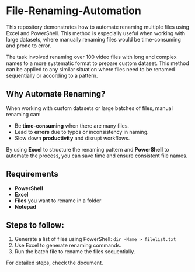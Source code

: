# File-Renaming-Automation
This repository demonstrates how to automate renaming multiple files using Excel and PowerShell. This method is especially useful when working with large datasets, where manually renaming files would be time-consuming and prone to error. 

The task involved renaming over 100 video files with long and complex names to a more systematic format to prepare custom dataset. This method can be applied to any similar situation where files need to be renamed sequentially or according to a pattern.

## Why Automate Renaming?

When working with custom datasets or large batches of files, manual renaming can:
- Be **time-consuming** when there are many files.
- Lead to **errors** due to typos or inconsistency in naming.
- Slow down **productivity** and disrupt workflows.

By using **Excel** to structure the renaming pattern and **PowerShell** to automate the process, you can save time and ensure consistent file names.

## Requirements
- **PowerShell**
- **Excel**
- **Files** you want to rename in a folder
- **Notepad**


## Steps to follow:
1. Generate a list of files using PowerShell: `dir -Name > filelist.txt`
2. Use Excel to generate renaming commands.
3. Run the batch file to rename the files sequentially.

For detailed steps, check the document.
